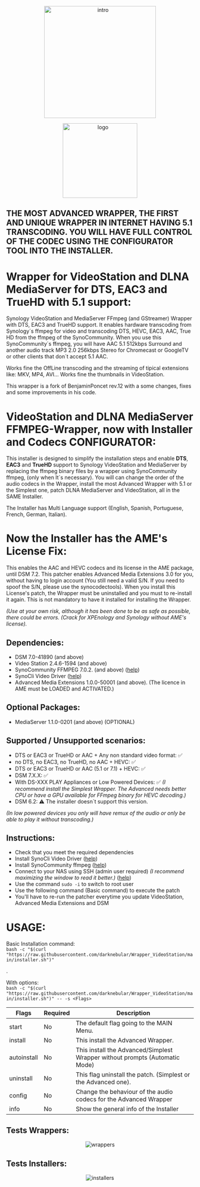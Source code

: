 <p align="center">
  <img src="https://github.com/darknebular/Wrapper_VideoStation/blob/main/images/logoIntro.png?raw=true" height=300px alt="intro">
</p>
<p align="center">
  <img src="https://github.com/darknebular/Wrapper_VideoStation/blob/main/images/logo.png?raw=true" height=200px alt="logo">
</p>

## THE MOST ADVANCED WRAPPER, THE FIRST AND UNIQUE WRAPPER IN INTERNET HAVING 5.1 TRANSCODING. YOU WILL HAVE FULL CONTROL OF THE CODEC USING THE CONFIGURATOR TOOL INTO THE INSTALLER.

# Wrapper for VideoStation and DLNA MediaServer for DTS, EAC3 and TrueHD with 5.1 support:
Synology VideoStation and MediaServer FFmpeg (and GStreamer) Wrapper with DTS, EAC3 and TrueHD support. It enables hardware transcoding from Synology´s ffmpeg for video and transcoding DTS, HEVC, EAC3, AAC, True HD from the ffmpeg of the SynoCommunity. When you use this SynoCommunity´s ffmpeg, you will have AAC 5.1 512kbps Surround and another audio track MP3 2.0 256kbps Stereo for Chromecast or GoogleTV or other clients that don´t accept 5.1 AAC.


Works fine the OffLine transcoding and the streaming of tipical extensions like: MKV, MP4, AVI... Works fine the thumbnails in VideoStation.

This wrapper is a fork of BenjaminPoncet rev.12 with a some changes, fixes and some improvements in his code.

# VideoStation and DLNA MediaServer FFMPEG-Wrapper, now with Installer and Codecs CONFIGURATOR: 

This installer is designed to simplify the installation steps and enable **DTS**, **EAC3** and **TrueHD** support to Synology VideoStation and MediaServer by replacing the ffmpeg binary files by a wrapper using SynoCommunity ffmpeg, (only when It´s necessary).
You will can change the order of the audio codecs in the Wrapper, install the most Advanced Wrapper with 5.1 or the Simplest one, patch DLNA MediaServer and VideoStation, all in the SAME Installer.

The Installer has Multi Language support (English, Spanish, Portuguese, French, German, Italian).

# Now the Installer has the AME's License Fix: 
This enables the AAC and HEVC codecs and its license in the AME package, until DSM 7.2.
This patcher enables Advanced Media Extensions 3.0 for you, without having to login account (You still need a valid S/N. If you need to spoof the S/N, please use the synocodectools). When you install this License's patch, the Wrapper must be uninstalled and you must to re-install it again.
This is not mandatory to have it installed for installing the Wrapper.

*(Use at your own risk, although it has been done to be as safe as possible, there could be errors. (Crack for XPEnology and Synology without AME's license).*

## Dependencies:
- DSM 7.0-41890 (and above)
- Video Station 2.4.6-1594 (and above)
- SynoCommunity FFMPEG 7.0.2. (and above) ([help](https://synocommunity.com/#easy-install))
- SynoCli Video Driver ([help](https://synocommunity.com/#easy-install))
- Advanced Media Extensions 1.0.0-50001 (and above). (The licence in AME must be LOADED and ACTIVATED.)

## Optional Packages:
- MediaServer 1.1.0-0201 (and above) (OPTIONAL)

## Supported / Unsupported scenarios:
- DTS or EAC3 or TrueHD or AAC + Any non standard video format: ✅
- no DTS, no EAC3, no TrueHD, no AAC + HEVC: ✅
- DTS or EAC3 or TrueHD or AAC (5.1 or 7.1) + HEVC: ✅
- DSM 7.X.X: ✅
- With DS-XXX PLAY Appliances or Low Powered Devices: ✅ *(I recommend install the Simplest Wrapper. The Advanced needs better CPU or have a GPU available for FFmpeg binary for HEVC decoding.)*
- DSM 6.2: ⚠️ The installer doesn´t support this version.

*(In low powered devices you only will have remux of the audio or only be able to play it without transcoding.)*

## Instructions:
- Check that you meet the required dependencies
- Install SynoCli Video Driver ([help](https://synocommunity.com/#easy-install))
- Install SynoCommunity ffmpeg ([help](https://synocommunity.com/#easy-install))
- Connect to your NAS using SSH (admin user required) *(I recommend maximizing the window to read it better.)* ([help](https://www.synology.com/en-global/knowledgebase/DSM/tutorial/General_Setup/How_to_login_to_DSM_with_root_permission_via_SSH_Telnet))
- Use the command `sudo -i` to switch to root user
- Use the following command (Basic command) to execute the patch
- You'll have to re-run the patcher everytime you update VideoStation, Advanced Media Extensions and DSM

# USAGE:
Basic Installation command:  
`bash -c "$(curl "https://raw.githubusercontent.com/darknebular/Wrapper_VideoStation/main/installer.sh")"`

.

With options:  
`bash -c "$(curl "https://raw.githubusercontent.com/darknebular/Wrapper_VideoStation/main/installer.sh")" -- -s <Flags>`

| Flags        | Required | Description                                                                     |
|--------------|----------|---------------------------------------------------------------------------------|
| start        | No       | The default flag going to the MAIN Menu.                                        |   
| install      | No       | This install the Advanced Wrapper.                                              |  
| autoinstall  | No       | This install the Advanced/Simplest Wrapper without prompts (Automatic Mode)     |  
| uninstall    | No       | This flag uninstall the patch. (Simplest or the Advanced one).                  |
| config       | No       | Change the behaviour of the audio codecs for the Advanced Wrapper               |
| info         | No       | Show the general info of the Installer                                          |




## Tests Wrappers:
<p align="center">
  <img src="https://github.com/darknebular/Wrapper_VideoStation/blob/main/images/test_results.png?raw=true" alt="wrappers">
</p>


## Tests Installers:
<p align="center">
  <img src="https://github.com/darknebular/Wrapper_VideoStation/blob/main/images/test_installers.png?raw=true" alt="installers">
</p>
